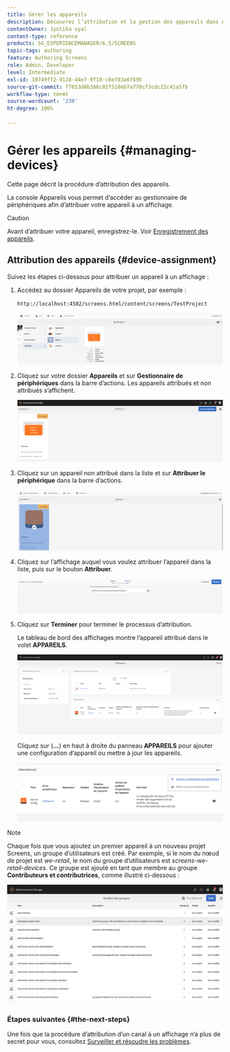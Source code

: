 ```yaml
---
title: Gérer les appareils
description: Découvrez l’attribution et la gestion des appareils dans AEM Screens.
contentOwner: Jyotika syal
content-type: reference
products: SG_EXPERIENCEMANAGER/6.5/SCREENS
topic-tags: authoring
feature: Authoring Screens
role: Admin, Developer
level: Intermediate
exl-id: 10749ff2-9128-44e7-9f10-c8e783a6f695
source-git-commit: f7653d8b386c02f510eb7a770cf3cdc22c41a5fb
workflow-type: tm+mt
source-wordcount: '239'
ht-degree: 100%

---
```


# Gérer les appareils {#managing-devices}

Cette page décrit la procédure d’attribution des appareils.

La console Appareils vous permet d’accéder au gestionnaire de périphériques afin d’attribuer votre appareil à un affichage.

>[!CAUTION]
>
>Avant d’attribuer votre appareil, enregistrez-le. Voir [Enregistrement des appareils](device-registration.md).

## Attribution des appareils {#device-assignment}

Suivez les étapes ci-dessous pour attribuer un appareil à un affichage :

1. Accédez au dossier Appareils de votre projet, par exemple :

   `http://localhost:4502/screens.html/content/screens/TestProject`

   ![chlimage_1-32](assets/chlimage_1-32.png)

1. Cliquez sur votre dossier **Appareils** et sur **Gestionnaire de périphériques** dans la barre d’actions. Les appareils attribués et non attribués s’affichent.

   ![chlimage_1-33](assets/chlimage_1-33.png)

1. Cliquez sur un appareil non attribué dans la liste et sur **Attribuer le périphérique** dans la barre d’actions.

   ![chlimage_1-34](assets/chlimage_1-34.png)

1. Cliquez sur l’affichage auquel vous voulez attribuer l’appareil dans la liste, puis sur le bouton **Attribuer**.

   ![chlimage_1-35](assets/chlimage_1-35.png)

1. Cliquez sur **Terminer** pour terminer le processus d’attribution.


   Le tableau de bord des affichages montre l’appareil attribué dans le volet **APPAREILS**.

   ![chlimage_1-37](assets/chlimage_1-37.png)

   Cliquez sur (**...**) en haut à droite du panneau **APPAREILS** pour ajouter une configuration d’appareil ou mettre à jour les appareils.

   ![chlimage_1-38](assets/chlimage_1-38.png)

>[!NOTE]
>
>Chaque fois que vous ajoutez un premier appareil à un nouveau projet Screens, un groupe d’utilisateurs est créé.
>Par exemple, si le nom du nœud de projet est *we-retail*, le nom du groupe d’utilisateurs est *screens-we-retail-devices*.
>Ce groupe est ajouté en tant que membre au groupe **Contributeurs et contributrices**, comme illustré ci-dessous :

![chlimage_1-39](assets/chlimage_1-39.png)

### Étapes suivantes {#the-next-steps}

Une fois que la procédure d’attribution d’un canal à un affichage n’a plus de secret pour vous, consultez [Surveiller et résoudre les problèmes](monitoring-screens.md).
